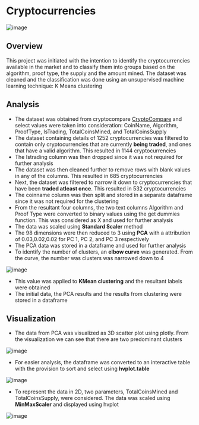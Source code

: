 # Cryptocurrencies

![image](https://user-images.githubusercontent.com/90650562/152713362-e6f73910-8889-4dec-a495-e25e6e6c4e84.png)

## Overview
This project was initiated with the intention to identify the cryptocurrencies available in the market and to classify them into groups based on the algorithm, proof type, the supply and the amount mined. The dataset was cleaned and the classification was done using an unsupervised machine learning technique: K Means clustering

## Analysis
- The dataset was obtained from cryptocompare [CryptoCompare](https://min-api.cryptocompare.com/data/all/coinlist) and select values were taken into consideration: CoinName, Algorithm, ProofType, IsTrading, TotalCoinsMined, and TotalCoinsSupply
- The dataset containing details of 1252 cryptocurrencies was filtered to contain only cryptocurrencies that are currently **being traded**, and ones that have a valid algorithm. This resulted in 1144 cryptocurrencies
- The Istrading column was then dropped since it was not required for further analysis
- The dataset was then cleaned further to remove rows with blank values in any of the columns. This resulted in 685 cryptocurrencies
- Next, the dataset was filtered to narrow it down to cryptocurrencies that have been **traded atleast once**. This resulted in 532 cryptocurrencies
- The coinname column was then split and stored in a separate dataframe since it was not required for the clustering
- From the resultant four columns, the two text columns Algorithm and Proof Type were converted to binary values using the get dummies function. This was considered as X and used for further analysis
- The data was scaled using **Standard Scaler** method
- The 98 dimensions were then reduced to 3 using **PCA** with a attribution of 0.03,0.02,0.02 for PC 1, PC 2, and PC 3 respectively
- The PCA data was stored in a dataframe and used for further analysis 
- To identify the number of clusters, an **elbow curve** was generated. From the curve, the number was clusters was narrowed down to 4

![image](https://user-images.githubusercontent.com/90650562/152714960-1a43335a-0da3-4a6a-a896-52a2342d350c.png)

- This value was applied to **KMean clustering** and the resultant labels were obtained
- The initial data, the PCA results and the results from clustering were stored in a dataframe

## Visualization
- The data from PCA was visualized as 3D scatter plot using plotly. From the visualization we can see that there are two predominant clusters

![image](https://user-images.githubusercontent.com/90650562/152719955-7b1afbca-9334-4def-b9fc-36ba6365c011.png)

- For easier analysis, the dataframe was converted to an interactive table with the provision to sort and select using **hvplot.table**

![image](https://user-images.githubusercontent.com/90650562/152720233-7796763f-9ed1-4879-b910-a07663e73fe9.png)

- To represent the data in 2D, two parameters, TotalCoinsMined and TotalCoinsSupply, were considered. The data was scaled using **MinMaxScaler** and displayed using hvplot

![image](https://user-images.githubusercontent.com/90650562/152720587-3ead0711-8880-4a1b-a44d-8cca79cdaa9b.png)




